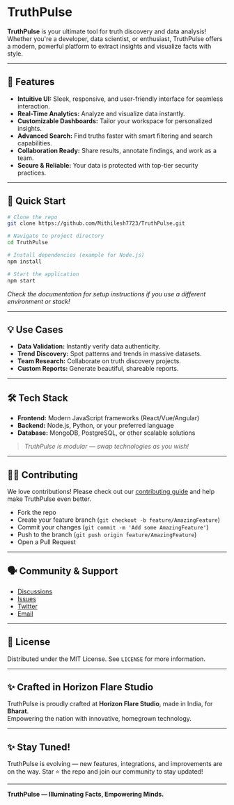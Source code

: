 # TruthPulse 

**TruthPulse** is your ultimate tool for truth discovery and data analysis! Whether you're a developer, data scientist, or enthusiast, TruthPulse offers a modern, powerful platform to extract insights and visualize facts with style.

---

## 🌟 Features

- **Intuitive UI:** Sleek, responsive, and user-friendly interface for seamless interaction.
- **Real-Time Analytics:** Analyze and visualize data instantly.
- **Customizable Dashboards:** Tailor your workspace for personalized insights.
- **Advanced Search:** Find truths faster with smart filtering and search capabilities.
- **Collaboration Ready:** Share results, annotate findings, and work as a team.
- **Secure & Reliable:** Your data is protected with top-tier security practices.

---

## 🚀 Quick Start

```bash
# Clone the repo
git clone https://github.com/Mithilesh7723/TruthPulse.git

# Navigate to project directory
cd TruthPulse

# Install dependencies (example for Node.js)
npm install

# Start the application
npm start
```

*Check the documentation for setup instructions if you use a different environment or stack!*

---

## 💡 Use Cases

- **Data Validation:** Instantly verify data authenticity.
- **Trend Discovery:** Spot patterns and trends in massive datasets.
- **Team Research:** Collaborate on truth discovery projects.
- **Custom Reports:** Generate beautiful, shareable reports.

---

## 🛠️ Tech Stack

- **Frontend:** Modern JavaScript frameworks (React/Vue/Angular)
- **Backend:** Node.js, Python, or your preferred language
- **Database:** MongoDB, PostgreSQL, or other scalable solutions

> *TruthPulse is modular — swap technologies as you wish!*

---

## 👩‍💻 Contributing

We love contributions! Please check out our [contributing guide](CONTRIBUTING.md) and help make TruthPulse even better.

- Fork the repo
- Create your feature branch (`git checkout -b feature/AmazingFeature`)
- Commit your changes (`git commit -m 'Add some AmazingFeature'`)
- Push to the branch (`git push origin feature/AmazingFeature`)
- Open a Pull Request

---

## 🗣️ Community & Support

- [Discussions](https://github.com/Mithilesh7723/TruthPulse/discussions)
- [Issues](https://github.com/Mithilesh7723/TruthPulse/issues)
- [Twitter](https://twitter.com/horizonflare)
- [Email](mailto:info@horizonflare.in)

---

## 📄 License

Distributed under the MIT License. See `LICENSE` for more information.

---

## ✨ Crafted in Horizon Flare Studio

TruthPulse is proudly crafted at **Horizon Flare Studio**, made in India, for **Bharat**.  
Empowering the nation with innovative, homegrown technology.

---

## ✨ Stay Tuned!

TruthPulse is evolving — new features, integrations, and improvements are on the way. Star ⭐ the repo and join our community to stay updated!

---

**TruthPulse — Illuminating Facts, Empowering Minds.**
